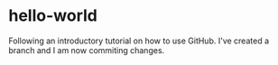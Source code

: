 # hello-world
Following an introductory tutorial on how to use GitHub.
I've created a branch and I am now commiting changes.
